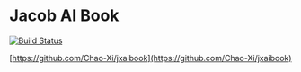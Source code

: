 # Jacob AI Book

[![Build Status](https://travis-ci.com/Chao-Xi/jxaibook.svg?branch=main)](https://travis-ci.com/Chao-Xi/jxaibook)

[https://github.com/Chao-Xi/jxaibook](https://github.com/Chao-Xi/jxaibook)
